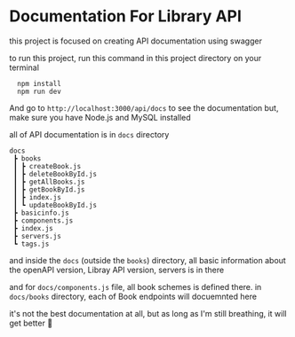 # Documentation For Library API

this project is focused on creating API documentation using swagger

to run this project, run this command in this project directory on your terminal
```
  npm install
  npm run dev
```
And go to ```http://localhost:3000/api/docs``` to see the documentation
but, make sure you have Node.js and MySQL installed

all of API documentation is in ```docs``` directory
```
docs
 ┣ books
 ┃ ┣ createBook.js
 ┃ ┣ deleteBookById.js
 ┃ ┣ getAllBooks.js
 ┃ ┣ getBookById.js
 ┃ ┣ index.js
 ┃ ┗ updateBookById.js
 ┣ basicinfo.js
 ┣ components.js
 ┣ index.js
 ┣ servers.js
 ┗ tags.js
 ```
and inside the ```docs``` (outside the ```books```) directory, all basic 
information about the openAPI version, Libray API version, servers is in there

and for ```docs/components.js``` file, all book schemes is defined there.
in ```docs/books``` directory, each of Book endpoints will docuemnted here

it's not the best documentation at all,
but as long as I'm still breathing, it will get better :cowboy_hat_face:
